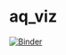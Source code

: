 # aq_viz

[![Binder](https://mybinder.org/badge_logo.svg)](https://mybinder.org/v2/gh/oskargramnielsen/aq_viz/main?labpath=COMBINED%20PLOTS%20CLEAN.ipynb)
